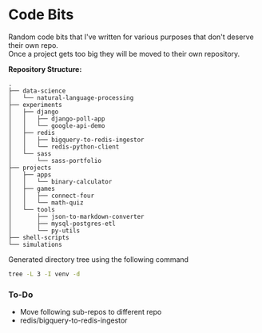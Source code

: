 # Code Bits

Random code bits that I've written for various purposes that don't deserve their own repo.  
Once a project gets too big they will be moved to their own repository.

**Repository Structure:**
```
.
├── data-science
│   └── natural-language-processing
├── experiments
│   ├── django
│   │   ├── django-poll-app
│   │   └── google-api-demo
│   ├── redis
│   │   ├── bigquery-to-redis-ingestor
│   │   └── redis-python-client
│   └── sass
│       └── sass-portfolio
├── projects
│   ├── apps
│   │   └── binary-calculator
│   ├── games
│   │   ├── connect-four
│   │   └── math-quiz
│   └── tools
│       ├── json-to-markdown-converter
│       ├── mysql-postgres-etl
│       └── py-utils
├── shell-scripts
└── simulations
```

Generated directory tree using the following command
```bash
tree -L 3 -I venv -d
```

### To-Do
- Move following sub-repos to different repo
 - redis/bigquery-to-redis-ingestor